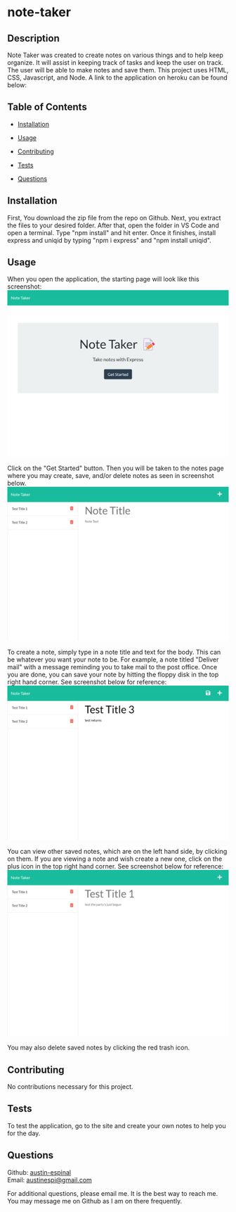 # note-taker

## Description 

Note Taker was created to create notes on various things and to help keep organize. It will assist in keeping track of tasks and keep the user on track. The user will be able to make notes and save them. This project uses HTML, CSS, Javascript, and Node. A link to the application on heroku can be found below:



## Table of Contents

* [Installation](#installation)
* [Usage](#usage)

* [Contributing](#contributing)
* [Tests](#tests)
* [Questions](#questions)

## Installation

First, You download the zip file from the repo on Github. Next, you extract the files to your desired folder. After that, open the folder in VS Code and open a terminal. Type "npm install" and hit enter. Once it finishes, install express and uniqid by typing "npm i express" and  "npm install uniqid".


## Usage 

When you open the application, the starting page will look like this screenshot:
![Note Taker Title page](public\assets\images\note-taker-title.png)


Click on the "Get Started" button. Then you will be taken to the notes page where you may create, save, and/or delete notes as seen in screenshot below.
![Note Taker Main page](public\assets\images\note-taker-main.png)


 To create a note, simply type in a note title and text for the body. This can be whatever you want your note to be. For example, a note titled "Deliver mail" with a message reminding you to take mail to the post office. Once you are done, you can save your note by hitting the floppy disk in the top right hand corner. See screenshot below for reference:
![Add Note](public\assets\images\note-taker-add.png)

You can view other saved notes, which are on the left hand side, by clicking on them. If you are viewing a note and wish create a new one, click on the plus icon in the top right hand corner. See screenshot below for reference:
![View Note](public\assets\images\note-taker-note.png)

You may also delete saved notes by clicking the red trash icon.


## Contributing

No contributions necessary for this project.

## Tests

To test the application, go to the site and create your own notes to help you for the day.

## Questions

Github: [austin-espinal](https://github.com/austin-espinal)   
Email: [austinespi@gmail.com](mailto:austinespi@gmail.com)  

For additional questions, please email me. It is the best way to reach me. You may message me on Github as I am on there frequently.
